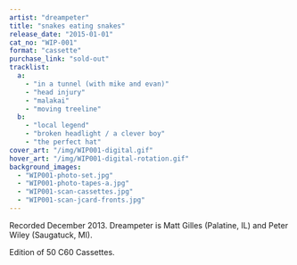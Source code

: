 ```yaml
---
artist: "dreampeter"
title: "snakes eating snakes"
release_date: "2015-01-01"
cat_no: "WIP-001"
format: "cassette"
purchase_link: "sold-out"
tracklist:
  a:
    - "in a tunnel (with mike and evan)"
    - "head injury"
    - "malakai"
    - "moving treeline"
  b:
    - "local legend"
    - "broken headlight / a clever boy"
    - "the perfect hat"
cover_art: "/img/WIP001-digital.gif"
hover_art: "/img/WIP001-digital-rotation.gif"
background_images:
  - "WIP001-photo-set.jpg"
  - "WIP001-photo-tapes-a.jpg"
  - "WIP001-scan-cassettes.jpg"
  - "WIP001-scan-jcard-fronts.jpg"
---
```


Recorded December 2013. Dreampeter is Matt Gilles (Palatine, IL) and Peter Wiley (Saugatuck, MI).

Edition of 50 C60 Cassettes.
